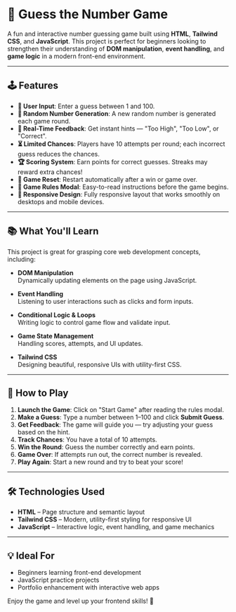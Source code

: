 # 🎯 Guess the Number Game

A fun and interactive number guessing game built using **HTML**, **Tailwind CSS**, and **JavaScript**. This project is perfect for beginners looking to strengthen their understanding of **DOM manipulation**, **event handling**, and **game logic** in a modern front-end environment.

---

## 🕹️ Features

- **🔢 User Input**: Enter a guess between 1 and 100.
- **🎲 Random Number Generation**: A new random number is generated each game round.
- **📣 Real-Time Feedback**: Get instant hints — "Too High", "Too Low", or "Correct".
- **⏳ Limited Chances**: Players have 10 attempts per round; each incorrect guess reduces the chances.
- **🏆 Scoring System**: Earn points for correct guesses. Streaks may reward extra chances!
- **🔄 Game Reset**: Restart automatically after a win or game over.
- **📜 Game Rules Modal**: Easy-to-read instructions before the game begins.
- **📱 Responsive Design**: Fully responsive layout that works smoothly on desktops and mobile devices.

---

## 📚 What You'll Learn

This project is great for grasping core web development concepts, including:

- **DOM Manipulation**  
  Dynamically updating elements on the page using JavaScript.
  
- **Event Handling**  
  Listening to user interactions such as clicks and form inputs.

- **Conditional Logic & Loops**  
  Writing logic to control game flow and validate input.

- **Game State Management**  
  Handling scores, attempts, and UI updates.

- **Tailwind CSS**  
  Designing beautiful, responsive UIs with utility-first CSS.

---

## 🚀 How to Play

1. **Launch the Game**: Click on "Start Game" after reading the rules modal.
2. **Make a Guess**: Type a number between 1–100 and click **Submit Guess**.
3. **Get Feedback**: The game will guide you — try adjusting your guess based on the hint.
4. **Track Chances**: You have a total of 10 attempts.
5. **Win the Round**: Guess the number correctly and earn points.
6. **Game Over**: If attempts run out, the correct number is revealed.
7. **Play Again**: Start a new round and try to beat your score!

---

## 🛠️ Technologies Used

- **HTML** – Page structure and semantic layout  
- **Tailwind CSS** – Modern, utility-first styling for responsive UI  
- **JavaScript** – Interactive logic, event handling, and game mechanics

---

## 💡 Ideal For

- Beginners learning front-end development
- JavaScript practice projects
- Portfolio enhancement with interactive web apps

Enjoy the game and level up your frontend skills! 🚀
